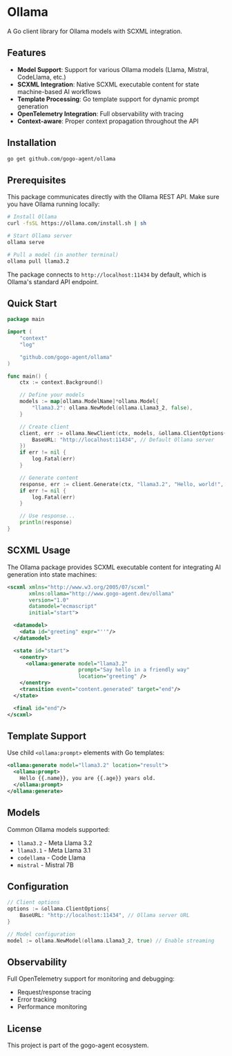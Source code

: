 # Ollama

A Go client library for Ollama models with SCXML integration.

## Features

* **Model Support**: Support for various Ollama models (Llama, Mistral, CodeLlama, etc.)
* **SCXML Integration**: Native SCXML executable content for state machine-based AI workflows
* **Template Processing**: Go template support for dynamic prompt generation
* **OpenTelemetry Integration**: Full observability with tracing
* **Context-aware**: Proper context propagation throughout the API

## Installation

```bash
go get github.com/gogo-agent/ollama
```

## Prerequisites

This package communicates directly with the Ollama REST API. Make sure you have Ollama running locally:

```bash
# Install Ollama
curl -fsSL https://ollama.com/install.sh | sh

# Start Ollama server
ollama serve

# Pull a model (in another terminal)
ollama pull llama3.2
```

The package connects to `http://localhost:11434` by default, which is Ollama's standard API endpoint.

## Quick Start

```go
package main

import (
    "context"
    "log"

    "github.com/gogo-agent/ollama"
)

func main() {
    ctx := context.Background()

    // Define your models
    models := map[ollama.ModelName]*ollama.Model{
        "llama3.2": ollama.NewModel(ollama.Llama3_2, false),
    }

    // Create client
    client, err := ollama.NewClient(ctx, models, &ollama.ClientOptions{
        BaseURL: "http://localhost:11434", // Default Ollama server
    })
    if err != nil {
        log.Fatal(err)
    }

    // Generate content
    response, err := client.Generate(ctx, "llama3.2", "Hello, world!", false)
    if err != nil {
        log.Fatal(err)
    }

    // Use response...
    println(response)
}
```

## SCXML Usage

The Ollama package provides SCXML executable content for integrating AI generation into state machines:

```xml
<scxml xmlns="http://www.w3.org/2005/07/scxml"
       xmlns:ollama="http://www.gogo-agent.dev/ollama"
       version="1.0"
       datamodel="ecmascript"
       initial="start">

  <datamodel>
    <data id="greeting" expr="''"/>
  </datamodel>

  <state id="start">
    <onentry>
      <ollama:generate model="llama3.2"
                       prompt="Say hello in a friendly way"
                       location="greeting" />
    </onentry>
    <transition event="content.generated" target="end"/>
  </state>

  <final id="end"/>
</scxml>
```

## Template Support

Use child `<ollama:prompt>` elements with Go templates:

```xml
<ollama:generate model="llama3.2" location="result">
  <ollama:prompt>
    Hello {{.name}}, you are {{.age}} years old.
  </ollama:prompt>
</ollama:generate>
```

## Models

Common Ollama models supported:

* `llama3.2` - Meta Llama 3.2
* `llama3.1` - Meta Llama 3.1
* `codellama` - Code Llama
* `mistral` - Mistral 7B

## Configuration

```go
// Client options
options := &ollama.ClientOptions{
    BaseURL: "http://localhost:11434", // Ollama server URL
}

// Model configuration
model := ollama.NewModel(ollama.Llama3_2, true) // Enable streaming
```

## Observability

Full OpenTelemetry support for monitoring and debugging:

* Request/response tracing
* Error tracking
* Performance monitoring

## License

This project is part of the gogo-agent ecosystem.